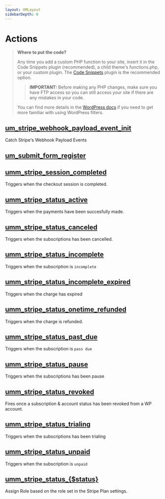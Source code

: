 ```yaml
---
layout: UMLayout
sidebarDepth: 0
---
```

# Actions
> **Where to put the code?**
>
> Any time you add a custom PHP function to your site, insert it in the Code Snippets plugin (recommended), a child theme's functions.php, or your custom plugin. The [Code Snippets](https://wordpress.org/plugins/code-snippets/) plugin is the recommended option. 
>> **IMPORTANT:** Before making any PHP changes, make sure you have FTP access so you can still access your site if there are any mistakes in your code. 
>
> You can find more details in the  [WordPress docs](https://developer.wordpress.org/plugins/hooks/) if you need to get more familiar with using WordPress filters.
## [um_stripe_webhook_payload_event_init](./actions/um_stripe_webhook_payload_event_init)<Badge text="Since 1.0.0" vertical="middle" />

Catch Stripe's Webhook Payload Events
## [um_submit_form_register](./actions/um_submit_form_register)

## [umm_stripe_session_completed](./actions/umm_stripe_session_completed)
Triggers when the checkout session is completed.
## [umm_stripe_status_active](./actions/umm_stripe_status_active)
Triggers when the payments have been succesfully made.
## [umm_stripe_status_canceled](./actions/umm_stripe_status_canceled)
Triggers when the subscriptions has been cancelled.
## [umm_stripe_status_incomplete](./actions/umm_stripe_status_incomplete)
Triggers when the subscription is `incomplete`
## [umm_stripe_status_incomplete_expired](./actions/umm_stripe_status_incomplete_expired)
Triggers when the charge has expired
## [umm_stripe_status_onetime_refunded](./actions/umm_stripe_status_onetime_refunded)
Triggers when the charge is refunded.
## [umm_stripe_status_past_due](./actions/umm_stripe_status_past_due)
Triggers when the subscription is `pass due`
## [umm_stripe_status_pause](./actions/umm_stripe_status_pause)
Triggers when the subscriptions has been pause
## [umm_stripe_status_revoked](./actions/umm_stripe_status_revoked)<Badge text="Since 1.0.0" vertical="middle" />

Fires once a subscription & account status has been revoked from a WP account.
## [umm_stripe_status_trialing](./actions/umm_stripe_status_trialing)
Triggers when the subscriptions has been trialing
## [umm_stripe_status_unpaid](./actions/umm_stripe_status_unpaid)
Triggers when the subscription is `unpaid`
## [umm_stripe_status_{$status}](./actions/umm_stripe_status_{$status})
Assign Role based on the role set in the Stripe Plan settings.
